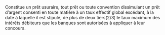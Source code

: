 Constitue un prêt usuraire, tout prêt ou toute convention dissimulant un prêt d’argent consenti en toute matière à un taux effectif global excédant, à la date à laquelle il est stipulé, de plus de deux tiers(2/3) le taux maximum des intérêts débiteurs que les banques sont autorisées à appliquer à leur concours.